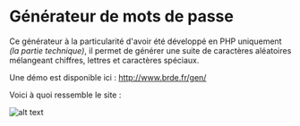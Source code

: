 # Générateur de mots de passe

Ce générateur à la particularité d'avoir été développé en PHP uniquement _(la partie technique)_, il permet de générer une suite de caractères aléatoires mélangeant chiffres, lettres et caractères spéciaux.

Une démo est disponible ici : http://www.brde.fr/gen/

Voici à quoi ressemble le site :

![alt text](http://www.brde.fr/gen/1.png "Démo")


